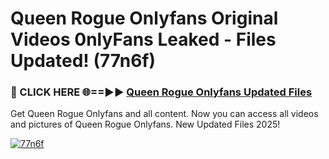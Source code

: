# Queen Rogue Onlyfans Original Videos 0nlyFans Leaked - Files Updated! (77n6f)

<h3>🔴 CLICK HERE 🌐==►► <a href="https://best4dudes.click/HH4t6V" rel="nofollow">Queen Rogue Onlyfans Updated Files</a></h3>

Get Queen Rogue Onlyfans and all content. Now you can access all videos and pictures of Queen Rogue Onlyfans. New Updated Files 2025!

[![77n6f](https://github.com/user-attachments/assets/8c521d6e-e6e3-4a75-9320-d58ab9d79d5b)](https://best4dudes.click/HH4t6V)
